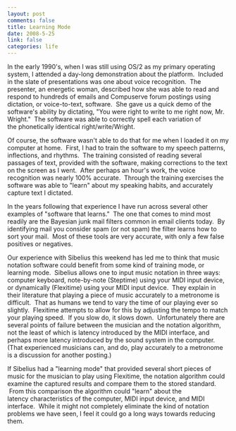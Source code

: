 ```yaml
--- 
layout: post
comments: false
title: Learning Mode
date: 2008-5-25
link: false
categories: life
---
```

In the early 1990's, when I was still using OS/2 as my primary operating system, I attended a day-long demonstration about the platform.  Included in the slate of presentations was one about voice recognition.  The presenter, an energetic woman, described how she was able to read and respond to hundreds of emails and Compuserve forum postings using dictation, or voice-to-text, software.  She gave us a quick demo of the software's ability by dictating, "You were right to write to me right now, Mr. Wright."  The software was able to correctly spell each variation of the phonetically identical right/write/Wright.

Of course, the software wasn't able to do that for me when I loaded it on my computer at home.  First, I had to train the software to my speech patterns, inflections, and rhythms.  The training consisted of reading several passages of text, provided with the software, making corrections to the text on the screen as I went.  After perhaps an hour's work, the voice recognition was nearly 100% accurate.  Through the training exercises the software was able to "learn" about my speaking habits, and accurately capture text I dictated.

In the years following that experience I have run across several other examples of "software that learns."  The one that comes to mind most readily are the Bayesian junk mail filters common in email clients today.  By identifying mail you consider spam (or not spam) the filter learns how to sort your mail.  Most of these tools are very accurate, with only a few false positives or negatives.

Our experience with Sibelius this weekend has led me to think that music notation software could benefit from some kind of training mode, or learning mode.  Sibelius allows one to input music notation in three ways: computer keyboard, note-by-note (Steptime) using your MIDI input device, or dynamically (Flexitime) using your MIDI input device.  They explain in their literature that playing a piece of music accurately to a metronome is difficult.  That as humans we tend to vary the time of our playing ever so slightly.  Flexitime attempts to allow for this by adjusting the tempo to match your playing speed.  If you slow do, it slows down.  Unfortunately there are several points of failure between the musician and the notation algorithm, not the least of which is latency introduced by the MIDI interface, and perhaps more latency introduced by the sound system in the computer. (That experienced musicians can, and do, play accurately to a metronome is a discussion for another posting.)

If Sibelius had a "learning mode" that provided several short pieces of music for the musician to play using Flexitime, the notation algorithm could examine the captured results and compare them to the stored standard.  From this comparison the algorithm could "learn" about the latency characteristics of the computer, MIDI input device, and MIDI interface.  While it might not completely eliminate the kind of notation problems we have seen, I feel it could go a long ways towards reducing them.
